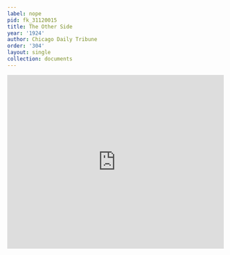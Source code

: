 ```yaml
---
label: nope
pid: fk_31120015
title: The Other Side
year: '1924'
author: Chicago Daily Tribune
order: '304'
layout: single
collection: documents
---
```

<iframe src="https://northwestern.app.box.com/embed/s/25xjncdx1y2au90p5dtbv3cddozf5zum?sortColumn=date&view=list" width="500" height="400" frameborder="0" allowfullscreen webkitallowfullscreen msallowfullscreen></iframe>
